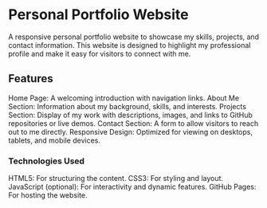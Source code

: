 # Personal Portfolio Website
A responsive personal portfolio website to showcase my skills, projects, and contact information. This website is designed to highlight my professional profile and make it easy for visitors to connect with me.

## Features
Home Page: A welcoming introduction with navigation links.
About Me Section: Information about my background, skills, and interests.
Projects Section: Display of my work with descriptions, images, and links to GitHub repositories or live demos.
Contact Section: A form to allow visitors to reach out to me directly.
Responsive Design: Optimized for viewing on desktops, tablets, and mobile devices.
### Technologies Used
HTML5: For structuring the content.
CSS3: For styling and layout.
JavaScript (optional): For interactivity and dynamic features.
GitHub Pages: For hosting the website.
